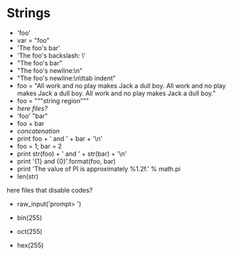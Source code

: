 # Strings

- 'foo'
- var = "foo"
- 'The foo\'s bar'
- 'The foo\'s backslash: \\'
- "The foo's bar"
- "The foo's newline:\n"
- "The foo's newline:\n\ttab indent"
- foo = "All work and no play makes Jack a dull boy. All work and no play\
  makes Jack a dull boy. All work and no play makes Jack a dull boy."
- foo = """string region"""
- _here files?_
- 'foo' "bar"
- foo + bar
- _concatenation_
- print foo + ' and ' + bar + '\n'
- foo = 1; bar = 2
- print str(foo) + ' and ' + str(bar) + '\n'
- print '{1} and {0}'.format(foo, bar)
- print 'The value of PI is approximately %1.2f.' % math.pi
- len(str)

here files that disable codes?

- raw_input('prompt> ')

- bin(255)
- oct(255)
- hex(255)
